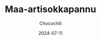 ---
title: "Maa-artisokkapannu"
image: "https://vegaanibotti.lauravuo.me/2024/07/2024-07-11_small.png"
date: 2024-07-11
receipt_url: "https://chocochili.net/2013/12/maa-artisokkapannu/"
author: "Chocochili"
---